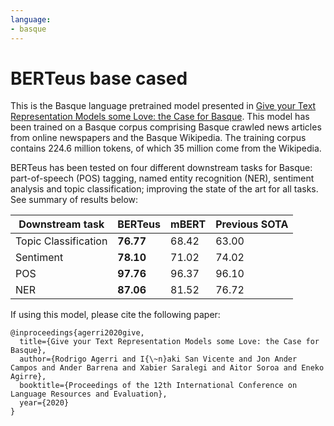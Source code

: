 ```yaml
---
language:
- basque
---
```


# BERTeus base cased

This is the Basque language pretrained model presented in [Give your Text Representation Models some Love: the Case for Basque](https://arxiv.org/pdf/2004.00033.pdf). This model has been trained on a Basque corpus comprising Basque crawled news articles from online newspapers and the Basque Wikipedia. The training corpus contains 224.6 million tokens, of which 35 million come from the Wikipedia.

BERTeus has been tested on four different downstream tasks for Basque: part-of-speech (POS) tagging, named entity recognition (NER), sentiment analysis and topic classification; improving the state of the art for all tasks. See summary of results below:


| Downstream task | BERTeus | mBERT | Previous SOTA |
| --------------- | ------- | ------| ------------- |
| Topic Classification	  | **76.77**   | 68.42 | 63.00 	    |
| Sentiment    	  | **78.10**   | 71.02 | 74.02 	    |
| POS   	  | **97.76**   | 96.37 | 96.10 	    |
| NER    	  | **87.06**   | 81.52 | 76.72 	    |


If using this model, please cite the following paper:
```
@inproceedings{agerri2020give,
  title={Give your Text Representation Models some Love: the Case for Basque},
  author={Rodrigo Agerri and I{\~n}aki San Vicente and Jon Ander Campos and Ander Barrena and Xabier Saralegi and Aitor Soroa and Eneko Agirre},
  booktitle={Proceedings of the 12th International Conference on Language Resources and Evaluation},
  year={2020}
}
```

